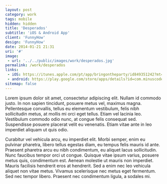 ```yaml
---
layout: post
category: work
tags: mobile
hidden: hidden
title: 'Desperados'
subtitle: 'iOS & Android App'
client: 'FunnyHow'
design: 'FunnyHow'
date: 2014-01-21 21:31
uri: '#'
image:
 - url: '../../public/images/work/desperados.jpg'
permalink: /work/desperados
links:
 - iOS: https://itunes.apple.com/pt/app/bringontheparty/id849351242?mt=8
 - android: https://play.google.com/store/apps/details?id=com.minuscode.desperados.bringontheparty
sitemap: false
---
```


<p>Lorem ipsum dolor sit amet, consectetur adipiscing elit. Nullam id commodo justo. In non sapien tincidunt, posuere metus vel, maximus magna. Pellentesque convallis, tellus eu elementum vestibulum, felis nibh sollicitudin metus, at mollis mi orci eget tellus. Etiam vel lacinia leo. Vestibulum commodo odio nunc, at congue felis consequat sed. Suspendisse posuere placerat velit eu venenatis. Etiam vitae ante in leo imperdiet aliquam ut quis odio.</p>

<p>Curabitur vel vehicula arcu, eu imperdiet elit. Morbi semper, enim eu pulvinar pharetra, libero tellus egestas diam, eu tempus felis mauris id ante. Praesent pharetra arcu eu nibh condimentum, eu aliquet lacus sollicitudin. Nunc faucibus tempor orci ut congue. Quisque vitae ipsum varius, posuere metus quis, condimentum est. Aenean molestie ut mauris non imperdiet. Mauris facilisis hendrerit eros at hendrerit. Sed a enim nec leo vehicula aliquet non vitae metus. Vivamus scelerisque nec metus eget fermentum. Sed nec tempor libero. Praesent nec condimentum ligula, a sodales mi.</p>
